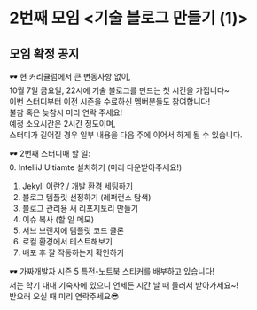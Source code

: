 # 2번째 모임 <기술 블로그 만들기 (1)>
## 모임 확정 공지

🕶 현 커리큘럼에서 큰 변동사항 없이,  
10월 7일 금요일, 22시에 기술 블로그를 만드는 첫 시간을 가집니다~  
이번 스터디부터 이전 시즌을 수료하신 멤버분들도 참여합니다!  
불참 혹은 늦참시 미리 연락 주세요!  
예정 소요시간은 2시간 정도이며,  
스터디가 길어질 경우 일부 내용을 다음 주에 이어서 하게 될 수 있습니다.  

🕶 2번째 스터디때 할 일:  
0. IntelliJ Ultiamte 설치하기 (미리 다운받아주세요!)  
1. Jekyll 이란? / 개발 환경 세팅하기  
2. 블로그 템플릿 선정하기 (레퍼런스 탐색)
3. 블로그 관리용 새 리포지토리 만들기
4. 이슈 복사 (할 일 메모)
5. 서브 브랜치에 템플릿 코드 클론
6. 로컬 환경에서 테스트해보기
7. 배포 후 잘 작동하는지 확인하기

🕶 가짜개발자 시즌 5 특전-노트북 스티커를 배부하고 있습니다!  
저는 학기 내내 기숙사에 있으니 언제든 시간 날 때 들러서 받아가세요~!  
받으러 오실 때 미리 연락주세요😎  
